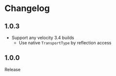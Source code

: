 # Changelog

## 1.0.3

- Support any velocity 3.4 builds
  - Use native `TransportType` by reflection access

## 1.0.0

Release
